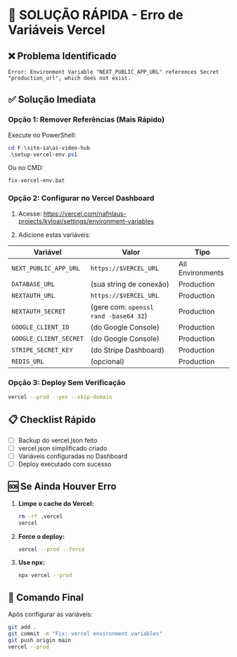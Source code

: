 # 🚀 SOLUÇÃO RÁPIDA - Erro de Variáveis Vercel

## ❌ Problema Identificado
```
Error: Environment Variable "NEXT_PUBLIC_APP_URL" references Secret "production_url", which does not exist.
```

## ✅ Solução Imediata

### Opção 1: Remover Referências (Mais Rápido)
Execute no PowerShell:
```powershell
cd F:\site-ia\ai-video-hub
.\setup-vercel-env.ps1
```

Ou no CMD:
```batch
fix-vercel-env.bat
```

### Opção 2: Configurar no Vercel Dashboard

1. Acesse: https://vercel.com/nafnlaus-projects/kyloai/settings/environment-variables

2. Adicione estas variáveis:

| Variável | Valor | Tipo |
|----------|-------|------|
| `NEXT_PUBLIC_APP_URL` | `https://$VERCEL_URL` | All Environments |
| `DATABASE_URL` | (sua string de conexão) | Production |
| `NEXTAUTH_URL` | `https://$VERCEL_URL` | Production |
| `NEXTAUTH_SECRET` | (gere com: `openssl rand -base64 32`) | Production |
| `GOOGLE_CLIENT_ID` | (do Google Console) | Production |
| `GOOGLE_CLIENT_SECRET` | (do Google Console) | Production |
| `STRIPE_SECRET_KEY` | (do Stripe Dashboard) | Production |
| `REDIS_URL` | (opcional) | Production |

### Opção 3: Deploy Sem Verificação
```bash
vercel --prod --yes --skip-domain
```

## 📋 Checklist Rápido

- [ ] Backup do vercel.json feito
- [ ] vercel.json simplificado criado
- [ ] Variáveis configuradas no Dashboard
- [ ] Deploy executado com sucesso

## 🆘 Se Ainda Houver Erro

1. **Limpe o cache do Vercel:**
   ```bash
   rm -rf .vercel
   vercel
   ```

2. **Force o deploy:**
   ```bash
   vercel --prod --force
   ```

3. **Use npx:**
   ```bash
   npx vercel --prod
   ```

## 🎯 Comando Final
Após configurar as variáveis:
```bash
git add .
git commit -m "Fix: vercel environment variables"
git push origin main
vercel --prod
```
